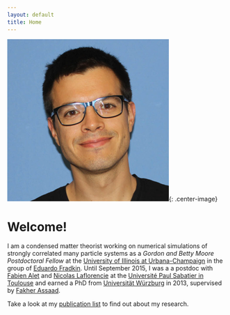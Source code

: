 ```yaml
---
layout: default
title: Home
---
```


![Picture of David Luitz](/images/david.j.luitz.jpg){: .center-image}

Welcome! 
=====================

I am a condensed matter theorist working on numerical simulations of strongly
correlated many particle systems as a *Gordon and Betty Moore Postdoctoral Fellow* at the 
[University of Illinois at Urbana-Champaign](http://icmt.illinois.edu) in the group of 
[Eduardo Fradkin](https://physics.illinois.edu/people/profile.asp?efradkin). Until September 2015, I was a
a postdoc with [Fabien Alet](http://www.lpt.ups-tlse.fr/spip.php?article20&lang=fr) and 
[Nicolas Laflorencie](http://www.lpt.ups-tlse.fr/spip.php?article53&lang=fr) at the
[Université Paul Sabatier in Toulouse](http://www.irsamc.ups-tlse.fr) and earned a PhD 
from [Universität Würzburg](http://physik.uni-wuerzburg.de) in 2013, 
supervised by [Fakher Assaad](http://www.physik.uni-wuerzburg.de/~assaad/).


Take a look at my [publication list](/publications) to find out about my research.
